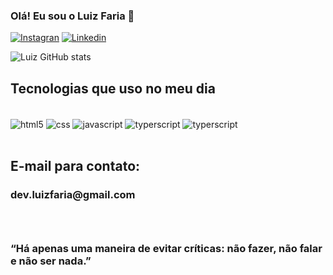 ### Olá! Eu sou o Luiz Faria 👋

[![Instagran](https://img.shields.io/badge/Instagram-E4405F?style=for-the-badge&logo=instagram&logoColor=white)](https://www.instagram.com/luiz.guifaria/?hl=cs)
[![Linkedin](https://img.shields.io/badge/LinkedIn-0077B5?style=for-the-badge&logo=linkedin&logoColor=white)](https://www.linkedin.com/in/luiz-guilherme-faria-a454ba244)

![Luiz GitHub stats](https://github-readme-stats.vercel.app/api?username=devfaria&show_icons=true&theme=dracula)

## Tecnologias que uso no meu dia

<div style="diplay: inline-block"><br/> 
    <img align="center" alt="html5" src="https://img.shields.io/badge/HTML5-E34F26?style=for-the-badge&logo=html5&logoColor=white"/> 
    <img align="center" alt="css" src="https://img.shields.io/badge/CSS3-1572B6?style=for-the-badge&logo=css3&logoColor=white"/>  
    <img align="center" alt="javascript" src="https://img.shields.io/badge/JavaScript-323330?style=for-the-badge&logo=javascript&logoColor=F7DF1E"/>
    <img align="center" alt="typerscript" src="https://img.shields.io/badge/TypeScript-007ACC?style=for-the-badge&logo=typescript&logoColor=white"/>
    <img align="center" alt="typerscript" src="https://img.shields.io/badge/React-20232A?style=for-the-badge&logo=react&logoColor=61DAFB"/>
</div><br/>


## E-mail para contato: 
<h3>dev.luizfaria@gmail.com<h3><br/>


###  “Há apenas uma maneira de evitar críticas: não fazer, não falar e não ser nada.”
